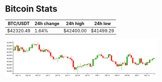 # Bitcoin Stats

BTC/USDT|24h change|24h high|24h low|
|---|---|---|---|
|$42320.49|1.64%|$42400.00|$41499.29|

<img src="./chart.svg">
